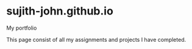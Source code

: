 # sujith-john.github.io
My portfolio

This page consist of all my assignments and projects I have completed.
